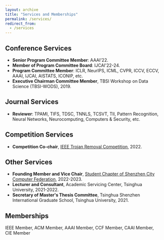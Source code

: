 ```yaml
---
layout: archive
title: "Services and Memberships"
permalink: /services/
redirect_from:
  - /services
---
```




## Conference Services
* **Senior Program Committee Member**: AAAI'22.
* **Member of Program Committee Board**: IJCAI'22-24.
* **Program Committee Member**: ICLR, NeurIPS, ICML, CVPR, ICCV, ECCV, AAAI, IJCAI, AISTATS, ICONIP, etc.
* **Executive Chairman Committee Member**, TBSI Workshop on Data Science (TBSI-WODS), 2019.

## Journal Services
- **Reviewer**: TPAMI, TIFS, TDSC, TNNLS, TCSVT, TII, Pattern Recognition, Neural Networks, Neurocomputing, Computers & Security, etc.

## Competition Services
* **Competition Co-chair**, [IEEE Trojan Removal Competition](http://www.trojan-removal.com/), 2022.

## Other Services
* **Founding Member and Vice Chair**, [Student Chapter of Shenzhen City Computer Federation](https://www.szccf.org.cn/?p=2964), 2022-2023.
* **Lecturer and Consultant**, Academic Servicing Center, Tsinghua University, 2021-2022.
* **Secretary of Master's Thesis Committee**, Tsinghua Shenzhen International Graduate School, Tsinghua University, 2021.

## Memberships
IEEE Member, ACM Member, AAAI Member, CCF Member, CAAI Member, CIE Member
